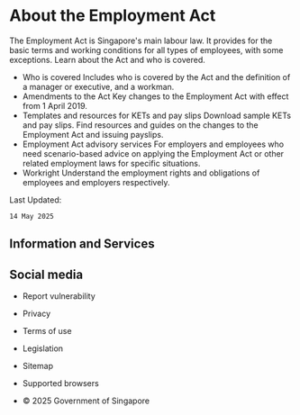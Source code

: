 # About the Employment Act

The Employment Act is Singapore's main labour law. It provides for the basic terms and working conditions for all types of employees, with some exceptions. Learn about the Act and who is covered.

- Who is covered
Includes who is covered by the Act and the definition of a manager or executive, and a workman.
- Amendments to the Act
Key changes to the Employment Act with effect from 1 April 2019.
- Templates and resources for KETs and pay slips
Download sample KETs and pay slips. Find resources and guides on the changes to the Employment Act and issuing payslips.
- Employment Act advisory services
For employers and employees who need scenario-based advice on applying the Employment Act or other related employment laws for specific situations.
- Workright
Understand the employment rights and obligations of employees and employers respectively.

Last Updated:
    14 May 2025

## Information and Services

## Social media

- Report vulnerability
- Privacy
- Terms of use
- Legislation
- Sitemap
- Supported browsers

- ©  2025 Government of Singapore